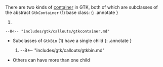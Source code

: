 There are two kinds of [container](https://docs.gtk.org/gtk3/class.Container.html) in GTK, both of which are subclasses of the abstract `GtkContainer` (1) base class:
{: .annotate }

1.  

    --8<-- "includes/gtk/callouts/gtkcontainer.md"

<!-- -->

-   Subclasses of `GtkBin` (1) have a single child
    {: .annotate }

    1.  
        --8<-- "includes/gtk/callouts/gtkbin.md"

-   Others can have more than one child

